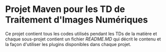 # Projet Maven pour les TD de Traitement d'Images Numériques

Ce projet contient tous les codes utilisés pendant les TDs de la matière et chaque sous-projet contient un fichier _README.MD_ qui décrit le contenu et la façon d'utiliser les plugins disponibles dans chaque projet.